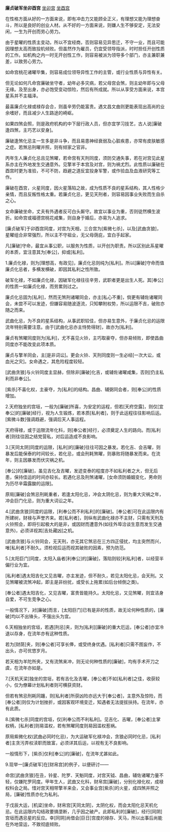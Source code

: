 **廉贞破军坐卯酉宫**
[坐卯宫](./廉贞破军坐卯宫.png)
[坐酉宫](./廉贞破军坐酉宫.png)

在性格方面从好的一方面来说，即有冲击力又能顾全正义，有理想又能为理想奋斗，所以是良好的创业人材。从不好的一方面来说，则嫌人生不够安定，无法安闲，一生为开创而劳心劳力。

由于星曜的性质主变动，所以不宜经商，否则容易见异思迁，不守一业，而且可能因理想太高而致投机倾败。但虽然作为雇员，仍宜受领导指派，时时担任开创性质的工作。如机构之内一时无开创性工作，则容易被派为领导多个部门，亦主兼职兼差，以致劳心劳力。

如命宫桃花诸曜毕集，则容易成位领导异性工作的主管，或行业性质与异性有关。

但无论如何凡命宫廉破坐守者，幼年必多灾病，若父母宫会煞，则主幼年即与父母无缘。及至出身，亦必饱受变动惊险，然后有所成就。所以从享受方面来说，本宫星系并不主福泽。

最喜廉贞化禄或禄存会合，则虽辛劳仍能富贵。遇文昌文曲则更能表现出高尚的业余嗜好，而且减少人生路途的崎岖。

如果四煞会照，则是政府机构的中下层行政人员，但亦宜学习技艺，古人说[廉破逢四煞，主巧艺以安身]。

廉破逢煞化忌主一生多是非斗争，而且易患神经衰弱及心脏疾患，亦常有皮肤敏感之症。若煞忌刑曜并照，则有倾家之官非。

丙年生人廉贞化忌且见煞曜，若命宫有天刑同度，须防交通失事，若在对宫见此星系亦主在外地发生交通意外。见擎羊于本宫及对宫，则为祸尤烈。此性质以廉破在酉宫时更为准验，不可不防，趋避之道反宜投身军警，或作验血及血液研究等工作。

廉破在酉宫，火星同度，因火星落陷之故，成为性质不良的星系结构，其人性格少亲情，而且反叛性格太重。若廉贞化忌，更见天刑者，则容易因事业失败而生自杀之心。

女命廉破坐命，丈夫有外遇者反可白头厮守。故宜以事业为重，否则徒然横生波折。如命宫或福德宫桃花咸集，则自身于婚后，亦易为人追求。

[廉贞破军]于卯酉宫同度，对宫为天相，三合宫为[紫微七杀]，以及[武曲贪狼]，星曜组合非常强烈，所以主不守祖业，无父母荫庇，宜白手起家。

凡[廉破]守命，最宜从事公职，以服务为性质，以开创为职责。所以区别此系星曜的本质，宜注意其为[奉公]，抑或[私利]。

1.廉贞化禄，则为[理想高，有政见]，廉贞化忌则纯为[私利]。所以[廉破]守命而值廉贞化忌者，多横发横破，即因其私利之性所致。

破军化禄，不如廉贞化禄，因破军化禄往往辛劳，武职者更是出生人死。其[奉公]的性质一如廉贞化禄，而劳累则过之。

廉贞化忌固为[私利]，然而无煞刑诸曜同会，亦主[私心不重]，倘更有辅佐诸曜同会，未尝不可以发迹，但嫌容易随波逐流，只知攀附权势，所以运限不吉，破败亦随之而来。

武曲化忌，为不良的星系结构，从事武职较佳，但亦易生意外，于廉贞化忌的运限流年特别需要注意。由于[武曲化忌亦主恃势得财]，故亦为[私利]。

廉贞有煞曜同度则为[私利]，尤不喜见火铃，主巧取豪夺，但亦易倾败，即使昌曲同度亦不能改变此项本质。

廉贞与擎羊同会，主[是非词讼]。更会火铃、天刑同度则一生必经[一次大讼，或血光之灾]。女命遇之，其危险程度较轻。

[武曲贪狼]与火铃同度主显赫，但除非[廉破]化吉，或辅佐诸曜咸集，否则[仍主私利而非奉公]。

[紫杀]不喜化权，主豪夺，为[私利]的结构。昌曲、辅弼同会者，则[奉公]的性质增加。

2.天府独坐的宫垣，一般为[廉破]所喜，为安定的运程，但若[天府空露]，则仅[宜奉公]的[廉破]经行，视为人生锻炼，若本质[私利者]，则于此运程往往影响后运。[紫微斗数]强调趋避，强调后天人事运程。

天府得禄，或于运限流年化科，则[奉公者]经行，必须奠定人生的路向。而[私利者]则往往因之结党营私，对后运造成不良影响。

3.[天同太阴]同度的运限，[私利]的[廉破]往往可因之暴发。若化吉、会吉曜，则暴发后能保泰的时间较长，若化忌，或会刑耗煞曜，则暴败将随暴发而来。在流年，则主因暴发而伏灾祸之机。

[奉公]的[廉破]，虽见吉化及吉曜，发迹变泰的程度亦不如私利者之大，但无后患，保持佳运的时间亦较长。若遇化忌及刑煞诸曜，[女命须防婚姻变化，男命则为历尽辛霜露酸的运限]。

原局[廉破]会煞忌刑耗重者，若逢太阳化忌，冲会太阴化忌，则为重大灾祸之年，冲会巨门化忌，则为重大词讼之年。

4.[武曲贪狼]同度的运限，[利奉公而不利私利]的[廉破]。[奉公者]可在此运限内有所建树，财禄与声誉齐来。若[私利者]，则纵有武曲化禄亦不主财，只需有天刑及火铃照会，即将引起极大的是非，或因财而遭意外(如往外埠洽谈生意而发生交通意外)，必须详视其[吉处藏凶]之机。

[武曲贪狼]与火铃同会，无天刑，亦无其它煞忌在三方四正侵扰，均主突然而兴，唯[私利者]不耐久。须检视后运而视其破败的因素，预为防范。

5.[太阳巨门]同度，太阳入庙者[利奉公]的[廉破]，落陷则较[利私利]者，以经营半偏行业为宜。

[私利者]遇太阳吉化又见吉曜，亦主发迹，但不耐久，若见太阳化忌，会天刑。又见煞曜被流煞冲起，即主是非纷扰，或受长上拖累(如后台倾倒之类)。

[奉公者]遇太阳吉化，又见吉曜，富贵皆能持久。太阳化忌，又见煞曜，则宜洁身自爱，不可生竞争之心。

一般情况下，对[廉破]而言，[太阳巨门]已有是非的性质，故无论何种性质的，[廉破]均以不出锋头，不强出头为宜。

6.天相独坐的宫垣，若遇[刑忌]夹，则为[私利][廉破]的重大厄运，[奉公者]亦宜冷退以存身，在流年亦有这种性质。

若为[财荫]夹，则[奉公者]可享长俸，或受终身优遇。[私利者]只需不图妄作，不出头，亦可优悠岁月。

若天相为羊陀所夹，又有流煞来冲，则无论何种性质的[廉破]，均有手术开刀之虞，在流年亦如是。

7.[天机天梁]独坐的宫垣，若有吉化及吉曜，[奉公者]不如[私利者]之佳，收获较小，仅为僚幕计划私利者则可横获资财。

但若有煞忌刑耗同躔，则[私利者]所获凶险亦远大于[奉公者]，主意外及惊险，而[奉公者]则仅为计划挫折，或因客观环境变迁，知遇者无法提拔扶持。在流年，亦有此质。

8.[紫微七杀]同度的宫垣，仅[利奉公而不利私利]。见吉化、吉曜，[奉公者]主掌权柄，[私利者]则易滥权，若有煞曜同度则易因滥权惹祸。

原局紫微化权(武曲必同时化忌)，为大运破军化禄冲会，贪狼必同时化忌，[私利者]主贪污弄权渎职而致富，必须详其后运，以视有无不良影响。

一般情形下，[紫杀]仅利[奉公]的[廉破]，在流年尤甚如此。

9.现举一[廉贞破军]在[财帛宫]的例子，以便研讨——

命宫[武曲贪狼]在丑，铃星、陀罗、天魁同度，对宫天钺、昌曲，辅佐诸曜力量不轻，仅嫌陀罗同度。甲年生人，武曲又化科，财帛宫[廉破]，分别化禄化权，成禄权科会之局。惜对宫天相带擎羊来会，又会事业宫[紫杀]的火星，成四煞并照之局，[廉破]性质亦化为私利。

于戊辰大运，[机梁]坐命，财帛宫[天同太阴]，太阴化权，而会太阳化忌天机化忌。在此运限内勾结政要搞垄断，几乎因之破产。此即私利的[廉破]，经行[同阴]宫垣而遇忌星的反应。幸[同阴]尚借会[巨日]宫度的禄存、天马，所以出事后尚能在外地营运，不致彻底倾败。